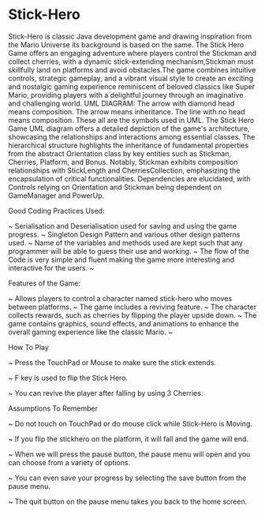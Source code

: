 # Stick-Hero
Stick-Hero is classic Java development game and drawing inspiration from the Mario Universe its background is based on the same.
The Stick Hero Game  offers an engaging adventure where players control the Stickman and collect cherries, with a dynamic stick-extending mechanism,Stickman must skillfully land on platforms and avoid obstacles.The game combines intuitive controls, strategic gameplay, and a vibrant visual style to create an exciting and nostalgic gaming experience reminiscent of beloved classics like Super Mario, providing players with a delightful journey through an imaginative and challenging world.
UML DIAGRAM:
The arrow with diamond head means composition. The arrow means inheritance. The line with no head means composition. These all are the symbols used in UML.
The Stick Hero Game UML diagram offers a detailed depiction of the game's architecture, showcasing the relationships and interactions among essential classes.
The hierarchical structure highlights the inheritance of fundamental properties from the abstract Orientation class by key entities such as Stickman, Cherries, Platform, and Bonus. Notably, Stickman exhibits composition relationships with StickLength and CherriesCollection, emphasizing the encapsulation of critical functionalities. Dependencies are elucidated, with Controls relying on Orientation and Stickman being dependent on GameManager and PowerUp.

Good Coding Practices Used:

~ Serialisation and Deserialisation used for saving and using the game progress.
~ Singleton Design Pattern and various other design patterns used.
~ Name of the variables and methods used are kept such that any programmer will be able to guess their use and working.
~ The flow of the Code is very simple and fluent making the game more interesting and interactive for the users.
~

Features of the Game:

~ Allows players to control a character named stick-hero who moves between platforms.
~ The game includes a reviving feature.
~ The character collects rewards, such as cherries by flipping the player upside down.
~ The game contains graphics, sound effects, and animations to enhance the overall gaming experience like the classic Mario.
~

How To Play

~ Press the TouchPad or Mouse to make sure the stick extends.

~ F key is used to flip the Stick Hero.

~ You can revive the player after falling by using 3 Cherries.

Assumptions To Remember

~ Do not touch on TouchPad  or do mouse click  while Stick-Hero is Moving.

~ If you flip the stickhero on the platform, it will fall and the game will end.

~ When we will press the pause button, the pause menu will open and you can choose from a variety of options.

~ You can even save your progress  by selecting the save button from the pause menu.

~ The quit button on the pause menu takes you back to the home screen.




